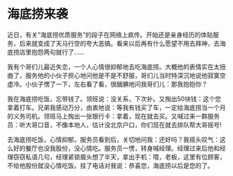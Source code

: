 # 海底捞来袭

近日，有关“海底捞优质服务”的段子在网络上疯传。开始还是亲身经历的体贴服务，后来就变成了天马行空的夸大恶搞。看来以后再有什么愿望不用去拜神，去海底捞店里抱怨两句就行了…… 

我有个哥们儿最近失恋，一个人心情很抑郁地去吃海底捞。大概他的表情实在太扭曲了，服务他的小伙子担心地问他是不是不舒服，哥们儿当时特深沉地说他寂寞空虚冷。小伙子愣了一下，左右看了看，很腼腆地问我哥们儿：那我抱抱你？ 

我在海底捞吃饭，忘带钱了。领班说：没关系，下次补。又掏出50块钱：这个您拿着打车。兄弟我感动万分，由衷地说：等我有钱买了车，一定给海底捞当一个月的义务司机。领班马上掏出一张银行卡：拿着，现在就去买。又喊过来一群服务员：听大哥口音，不像本地人，估计没北京户口，你们现在就去排队帮大哥摇号! 

去海底捞吃饭，心情抑郁，服务员看到后，关切地问我：还好吗？我摇头叹气：这么好的餐厅也没我股份，没心情吃。服务员一愣，转身喊经理。经理过来后他和经理窃窃私语几句，经理紧锁眉头想了半天，拿出手机：喂，老板，这里有位顾客，不给他股份就没心情吃饭。挂了电话对我说：恭喜您，海底捞以后是您的了。